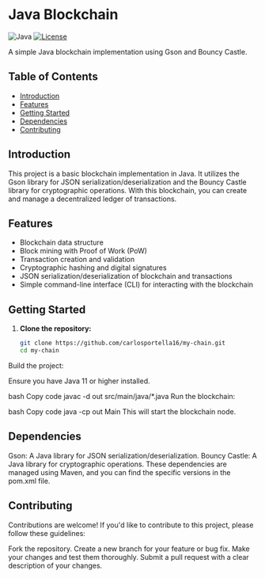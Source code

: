 # Java Blockchain

![Java](https://img.shields.io/badge/Java-17-orange.svg)
[![License](https://img.shields.io/badge/license-MIT-blue.svg)](LICENSE)

A simple Java blockchain implementation using Gson and Bouncy Castle.

## Table of Contents
- [Introduction](#introduction)
- [Features](#features)
- [Getting Started](#getting-started)
- [Dependencies](#dependencies)
- [Contributing](#contributing)

## Introduction

This project is a basic blockchain implementation in Java. It utilizes the Gson library for JSON serialization/deserialization and the Bouncy Castle library for cryptographic operations. With this blockchain, you can create and manage a decentralized ledger of transactions.

## Features

- Blockchain data structure
- Block mining with Proof of Work (PoW)
- Transaction creation and validation
- Cryptographic hashing and digital signatures
- JSON serialization/deserialization of blockchain and transactions
- Simple command-line interface (CLI) for interacting with the blockchain

## Getting Started

1. **Clone the repository:**

   ```bash
   git clone https://github.com/carlosportella16/my-chain.git
   cd my-chain
Build the project:

Ensure you have Java 11 or higher installed.

bash
Copy code
javac -d out src/main/java/*.java
Run the blockchain:

bash
Copy code
java -cp out Main
This will start the blockchain node.

## Dependencies
Gson: A Java library for JSON serialization/deserialization.
Bouncy Castle: A Java library for cryptographic operations.
These dependencies are managed using Maven, and you can find the specific versions in the pom.xml file.

## Contributing
Contributions are welcome! If you'd like to contribute to this project, please follow these guidelines:

Fork the repository.
Create a new branch for your feature or bug fix.
Make your changes and test them thoroughly.
Submit a pull request with a clear description of your changes.
